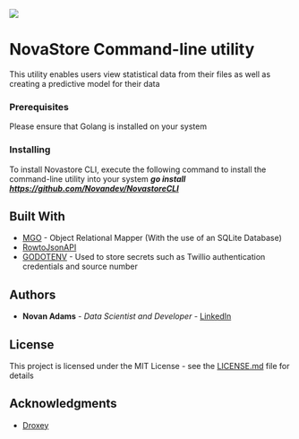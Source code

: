  ![](https://i.imgur.com/oL6WWwg.png)

# NovaStore Command-line utility
This utility enables users view statistical data from their files as well as creating a predictive model for their data



### Prerequisites
Please ensure that Golang is installed on your system



### Installing
To install Novastore CLI, execute the following command to install the command-line utility into your system
 **_go install https://github.com/Novandev/NovastoreCLI_**




## Built With

* [MGO](https://gopkg.in/mgo.v2) - Object Relational Mapper (With the use of an SQLite Database)
* [RowtoJsonAPI](https://github.com/Novandev/RowToJsonApi)
* [GODOTENV](https://github.com/joho/godotenv) - Used to store secrets such as Twillio authentication credentials and source number



## Authors

* **Novan Adams** - *Data Scientist and Developer* - [LinkedIn](https://www.linkedin.com/in/novan-adams/)

## License

This project is licensed under the MIT License - see the [LICENSE.md](LICENSE.md) file for details

## Acknowledgments

* [Droxey](https://github.com/droxey)

